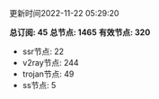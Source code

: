更新时间2022-11-22 05:29:20

**总订阅: 45**
**总节点: 1465**
**有效节点: 320**
- ssr节点: 22
- v2ray节点: 244
- trojan节点: 49
- ss节点: 5
